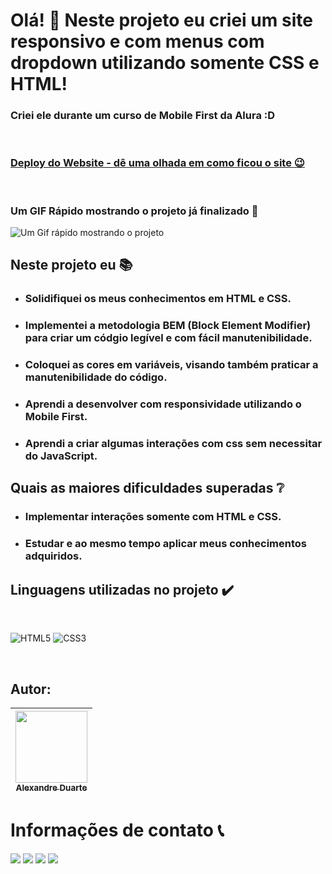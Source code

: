# Olá! :raising_hand: Neste projeto eu criei um site responsivo e com menus com dropdown utilizando somente CSS e HTML! 

### Criei ele durante um curso de Mobile First da Alura :D

<br>

### [Deploy do Website - dê uma olhada em como ficou o site :wink: ](https://alexandreduara.github.io/Alura-Books/)
<br>

### Um GIF Rápido mostrando o projeto já finalizado :space_invader:
![Um Gif rápido mostrando o projeto](./assets/img/projeto-finalizado.gif)


## Neste projeto eu :books:
- ### Solidifiquei os meus conhecimentos em HTML e CSS.
- ### Implementei a metodologia BEM (Block Element Modifier) para criar um códgio legível e com fácil manutenibilidade.
- ### Coloquei as cores em variáveis, visando também praticar a manutenibilidade do código.
- ### Aprendi a desenvolver com responsividade utilizando o Mobile First.
- ### Aprendi a criar algumas interações com css sem necessitar do JavaScript.

## Quais as maiores dificuldades superadas :grey_question:

- ### Implementar interações somente com HTML e CSS.
- ### Estudar e ao mesmo tempo aplicar meus conhecimentos adquiridos.



## Linguagens utilizadas no projeto ✔️
<br>

![HTML5](https://img.shields.io/badge/HTML5-E34F26?style=for-the-badge&logo=html5&logoColor=white)
![CSS3](https://img.shields.io/badge/CSS3-1572B6?style=for-the-badge&logo=css3&logoColor=white)

<br>

## Autor:

| [<img src="https://avatars.githubusercontent.com/u/101659562?s=400&u=d4a3236540693ba18e4ce41f51fdb966c45ac3eb&v=4" width=115><br><sub>Alexandre Duarte</sub>](https://github.com/alexandreduara) |
| :---: |

# Informações de contato :telephone_receiver:
<div>
    <a href="https://wa.me/5531995464145" target="_blank"><img src="https://img.shields.io/badge/WhatsApp-25D366?style=for-the-badge&logo=whatsapp&logoColor=white" target="_blank"></a> 
    <a href="https://www.linkedin.com/in/alexandreduara" target="_blank"><img src="https://img.shields.io/badge/-LinkedIn-%230077B5?style=for-the-badge&logo=linkedin&logoColor=white" target="_blank"></a> 
    <a href="https://t.me/alexandreduara" target="_blank"><img src="https://img.shields.io/badge/Telegram-2CA5E0?style=for-the-badge&logo=telegram&logoColor=white" target="_blank"></a> 
     <a href = "mailto:alexandreduara@gmail.com"><img src="https://img.shields.io/badge/-Gmail-%23333?style=for-the-badge&logo=gmail&logoColor=red" target="_blank"></a>
</div>
